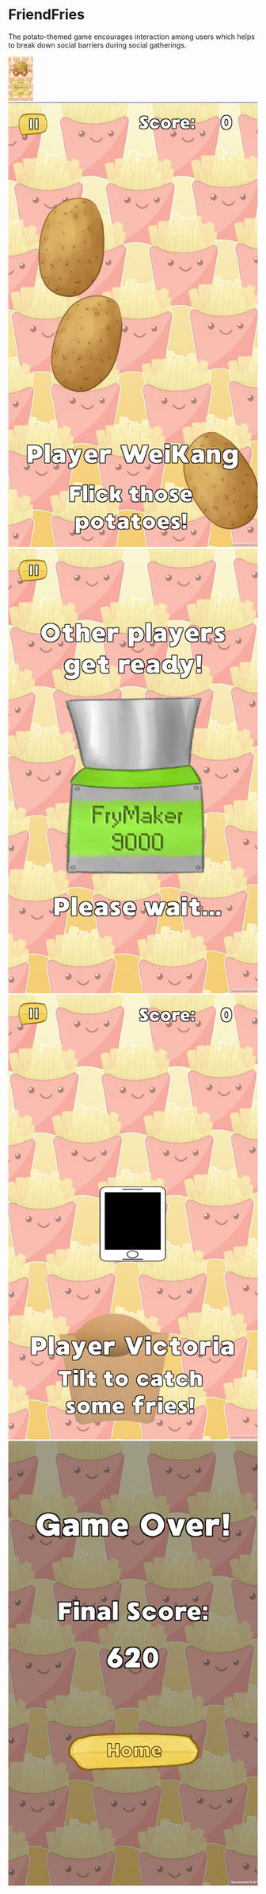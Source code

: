 # FriendFries
The potato-themed game encourages interaction among users which helps to break down social barriers during social gatherings.

<img src="images/Gameplay1.png" width="10%">
<img src="images/Gameplay2.png">
<img src="images/Gameplay3.png">
<img src="images/Gameplay4.png">
<img src="images/Gameplay5.png">
